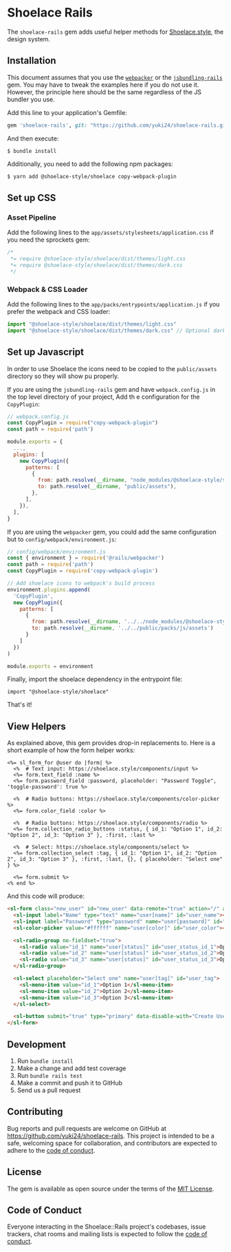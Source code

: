 # Shoelace Rails

The `shoelace-rails` gem adds useful helper methods for [Shoelace.style](https://shoelace.style), the design system.

## Installation

This document assumes that you use the [`webpacker`](https://github.com/rails/webpacker) or
the [`jsbundling-rails`](https://github.com/rails/jsbundling-rails) gem. You may have to tweak the examples here if
you do not use it. However, the principle here should be the same regardless of the JS bundler you use.

Add this line to your application's Gemfile:

```ruby
gem 'shoelace-rails', git: "https://github.com/yuki24/shoelace-rails.git"
```

And then execute:

```
$ bundle install
```

Additionally, you need to add the following npm packages:

```sh
$ yarn add @shoelace-style/shoelace copy-webpack-plugin
```

## Set up CSS

### Asset Pipeline

Add the following lines to the `app/assets/stylesheets/application.css` if you need the sprockets gem:

```scss
/*
 *= require @shoelace-style/shoelace/dist/themes/light.css
 *= require @shoelace-style/shoelace/dist/themes/dark.css
 */
```

### Webpack & CSS Loader

Add the following lines to the `app/packs/entrypoints/application.js` if you prefer the webpack and CSS loader:

```js
import "@shoelace-style/shoelace/dist/themes/light.css"
import "@shoelace-style/shoelace/dist/themes/dark.css" // Optional dark mode
```

## Set up Javascript

In order to use Shoelace the icons need to be copied to the `public/assets` directory so they will show pu properly.

If you are using the `jsbundling-rails` gem and have `webpack.config.js` in the top level directory of your project, Add th
e configuration for the `CopyPlugin`:

```js
// webpack.config.js
const CopyPlugin = require("copy-webpack-plugin")
const path = require('path')

module.exports = {
  ...,
  plugins: [
    new CopyPlugin({
      patterns: [
        {
          from: path.resolve(__dirname, "node_modules/@shoelace-style/shoelace/dist/assets"),
          to: path.resolve(__dirname, "public/assets"),
        },
      ],
    }),
  ],
}
```

If you are using the `webpacker` gem, you could add the same configuration but to `config/webpack/environment.js`:

```js
// config/webpack/environment.js
const { environment } = require('@rails/webpacker')
const path = require('path')
const CopyPlugin = require('copy-webpack-plugin')

// Add shoelace icons to webpack's build process
environment.plugins.append(
  'CopyPlugin',
  new CopyPlugin({
    patterns: [
      {
        from: path.resolve(__dirname, '../../node_modules/@shoelace-style/shoelace/dist/assets'),
        to: path.resolve(__dirname, '../../public/packs/js/assets')
      }
    ]
  })
)

module.exports = environment
```

Finally, import the shoelace dependency in the entrypoint file:

```
import "@shoelace-style/shoelace"
```

That's it!

## View Helpers

As explained above, this gem provides drop-in replacements to. Here is a short example of how the form helper works:

```erb
<%= sl_form_for @user do |form| %>
  <%  # Text input: https://shoelace.style/components/input %>
  <%= form.text_field :name %>
  <%= form.password_field :password, placeholder: "Password Toggle", 'toggle-password': true %>

  <%  # Radio buttons: https://shoelace.style/components/color-picker %>
  <%= form.color_field :color %>

  <%  # Radio buttons: https://shoelace.style/components/radio %>
  <%= form.collection_radio_buttons :status, { id_1: "Option 1", id_2: "Option 2", id_3: "Option 3" }, :first, :last %>

  <%  # Select: https://shoelace.style/components/select %>
  <%= form.collection_select :tag, { id_1: "Option 1", id_2: "Option 2", id_3: "Option 3" }, :first, :last, {}, { placeholder: "Select one" } %>

  <%= form.submit %>
<% end %>
```

And this code will produce:

```html
<sl-form class="new_user" id="new_user" data-remote="true" action="/" accept-charset="UTF-8" method="post">
  <sl-input label="Name" type="text" name="user[name]" id="user_name"></sl-input>
  <sl-input label="Password" type="password" name="user[password]" id="user_password"></sl-input>
  <sl-color-picker value="#ffffff" name="user[color]" id="user_color"></sl-color-picker>

  <sl-radio-group no-fieldset="true">
    <sl-radio value="id_1" name="user[status]" id="user_status_id_1">Option 1</sl-radio>
    <sl-radio value="id_2" name="user[status]" id="user_status_id_2">Option 2</sl-radio>
    <sl-radio value="id_3" name="user[status]" id="user_status_id_3">Option 3</sl-radio>
  </sl-radio-group>

  <sl-select placeholder="Select one" name="user[tag]" id="user_tag">
    <sl-menu-item value="id_1">Option 1</sl-menu-item>
    <sl-menu-item value="id_2">Option 2</sl-menu-item>
    <sl-menu-item value="id_3">Option 3</sl-menu-item>
  </sl-select>

  <sl-button submit="true" type="primary" data-disable-with="Create User">Create User</sl-button>
</sl-form>
```

## Development

 1. Run `bundle install`
 2. Make a change and add test coverage
 3. Run `bundle rails test`
 4. Make a commit and push it to GitHub
 5. Send us a pull request

## Contributing

Bug reports and pull requests are welcome on GitHub at https://github.com/yuki24/shoelace-rails. This project is
intended to be a safe, welcoming space for collaboration, and contributors are expected to adhere to the
[code of conduct](https://github.com/yuki24/shoelace-rails/blob/master/CODE_OF_CONDUCT.md).

## License

The gem is available as open source under the terms of the [MIT License](https://opensource.org/licenses/MIT).

## Code of Conduct

Everyone interacting in the Shoelace::Rails project's codebases, issue trackers, chat rooms and mailing lists is
expected to follow the [code of conduct](https://github.com/yuki24/shoelace-rails/blob/master/CODE_OF_CONDUCT.md).
